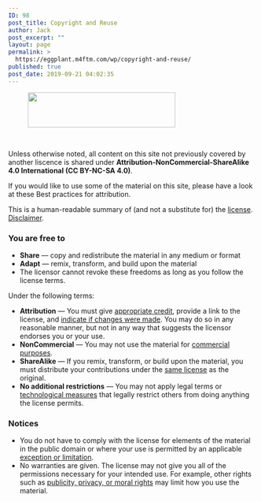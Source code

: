 ```yaml
---
ID: 98
post_title: Copyright and Reuse
author: Jack
post_excerpt: ""
layout: page
permalink: >
  https://eggplant.m4ftm.com/wp/copyright-and-reuse/
published: true
post_date: 2019-09-21 04:02:35
---
```

<!-- wp:paragraph -->
<p></p>
<!-- /wp:paragraph -->

<!-- wp:tadv/classic-paragraph -->
<div id="deed-head" class="row">
<div id="deed-license">
<figure><img class="size-medium wp-image-102 aligncenter" src="https://eggplant.m4ftm.com/wp/wp-content/uploads/2019/09/Creative-Commons-CC-Attribution-NonCommercial-ShareAlike-4.0-International-CC-BY-NC-SA-4.0--300x71.png" alt="" width="300" height="71" /></figure>
<p> </p>
<p>Unless otherwise noted, all content on this site not previously covered by another liscence is shared under <strong><span class="cc-license-title">Attribution-NonCommercial-ShareAlike 4.0 International</span> </strong><span class="cc-license-identifier"><strong> (CC BY-NC-SA 4.0)</strong>.  </span></p>
<p>If you would like to use some of the material on this site, please have a look at these Best practices for attribution.</p>
</div>
</div>
<!-- /wp:tadv/classic-paragraph -->

<!-- wp:tadv/classic-paragraph -->
<div id="deed-main" class="row" dir="ltr">
<div id="legalcode-block">
<div id="deed-disclaimer"><span class="summary"> This is a human-readable summary of (and not a substitute for) the <a class="fulltext" href="https://creativecommons.org/licenses/by-nc-sa/4.0/legalcode">license</a>. </span> <span class="disclaimer"> <a id="disclaimer_popup" class="helpLink" tabindex="0" title="" href="https://creativecommons.org/licenses/by-nc-sa/4.0/#" data-original-title="">Disclaimer</a>. </span></div>
</div>
<div id="deed-main-content" class="row ">
<div id="deed-rights" class="row" dir="ltr">
<div class="col-sm-offset-2 col-sm-8">
<h3>You are free to</h3>
<ul>
<li><strong>Share</strong> — copy and redistribute the material in any medium or format</li>
<li><strong>Adapt</strong> — remix, transform, and build upon the material</li>
<li>The licensor cannot revoke these freedoms as long as you follow the license terms.</li>
</ul>
</div>
</div>
<div class="row">
<div class="col-md-offset-1 col-md-10">Under the following terms:</div>
</div>
<div id="deed-conditions" class="row">
<ul>
<li><strong>Attribution</strong> — You must give <a id="appropriate_credit_popup" class="helpLink" tabindex="0" title="" href="https://creativecommons.org/licenses/by-nc-sa/4.0/#" data-original-title="">appropriate credit</a>, provide a link to the license, and <a id="indicate_changes_popup" class="helpLink" tabindex="0" title="" href="https://creativecommons.org/licenses/by-nc-sa/4.0/#" data-original-title="">indicate if changes were made</a>. You may do so in any reasonable manner, but not in any way that suggests the licensor endorses you or your use.</li>
<li><span id="by-more-container"></span><strong>NonCommercial</strong> — You may not use the material for <a id="commercial_purposes_popup" class="helpLink" tabindex="0" title="" href="https://creativecommons.org/licenses/by-nc-sa/4.0/#" data-original-title="">commercial purposes</a>.</li>
<li><span id="nc-more-container"></span><strong>ShareAlike</strong> — If you remix, transform, or build upon the material, you must distribute your contributions under the <a id="same_license_popup" class="helpLink" tabindex="0" title="" href="https://creativecommons.org/licenses/by-nc-sa/4.0/#" data-original-title="">same license</a> as the original.</li>
<li><strong>No additional restrictions</strong> — You may not apply legal terms or <a id="technological_measures_popup" class="helpLink" tabindex="0" title="" href="https://creativecommons.org/licenses/by-nc-sa/4.0/#" data-original-title="">technological measures</a> that legally restrict others from doing anything the license permits.</li>
</ul>
</div>
<div id="deed-understanding" class="row">
<h3>Notices</h3>
<ul class="understanding license-properties col-md-offset-2 col-md-8">
<li class="license">You do not have to comply with the license for elements of the material in the public domain or where your use is permitted by an applicable <a id="exception_or_limitation_popup" class="helpLink" tabindex="0" title="" href="https://creativecommons.org/licenses/by-nc-sa/4.0/#" data-original-title="">exception or limitation</a>.</li>
<li class="license">No warranties are given. The license may not give you all of the permissions necessary for your intended use. For example, other rights such as <a id="publicity_privacy_or_moral_rights_popup" class="helpLink" tabindex="0" title="" href="https://creativecommons.org/licenses/by-nc-sa/4.0/#" data-original-title="">publicity, privacy, or moral rights</a> may limit how you use the material.</li>
</ul>
</div>
</div>
</div>
<!-- /wp:tadv/classic-paragraph -->